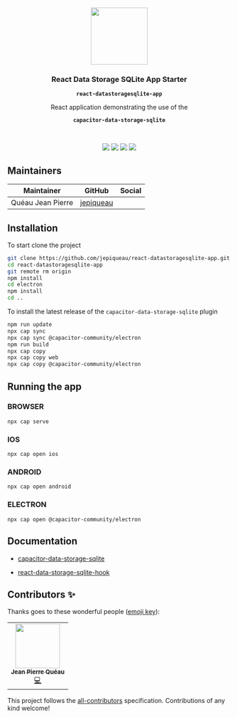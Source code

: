 <p align="center"><br><img src="https://avatars3.githubusercontent.com/u/16580653?v=4" width="128" height="128" /></p>

<h3 align="center">React Data Storage SQLite App Starter</h3>
<p align="center"><strong><code>react-datastoragesqlite-app</code></strong></p>
<p align="center">React application demonstrating the use of the</p>
<p align="center"><strong><code>capacitor-data-storage-sqlite</code></strong></p>
<br>
<p align="center">
  <img src="https://img.shields.io/maintenance/yes/2021?style=flat-square" />
  <a href="https://github.com/jepiqueau/react-datastoragesqlite-app"><img src="https://img.shields.io/github/license/jepiqueau/react-datastoragesqlite-app?style=flat-square" /></a>
  <a href="https://github.com/jepiqueau/react-datastoragesqlite-app"><img src="https://img.shields.io/github/package-json/v/jepiqueau/react-datastoragesqlite-app?style=flat-square" /></a>
<!-- ALL-CONTRIBUTORS-BADGE:START - Do not remove or modify this section -->
<a href="#contributors-"><img src="https://img.shields.io/badge/all%20contributors-1-orange?style=flat-square" /></a>
<!-- ALL-CONTRIBUTORS-BADGE:END -->
</p>

## Maintainers

| Maintainer        | GitHub                                    | Social |
| ----------------- | ----------------------------------------- | ------ |
| Quéau Jean Pierre | [jepiqueau](https://github.com/jepiqueau) |        |


## Installation

To start clone the project
```bash
git clone https://github.com/jepiqueau/react-datastoragesqlite-app.git 
cd react-datastoragesqlite-app
git remote rm origin
npm install
cd electron
npm install
cd ..
```


To install the latest release of the ```capacitor-data-storage-sqlite``` plugin

```bash
npm run update
npx cap sync
npx cap sync @capacitor-community/electron
npm run build
npx cap copy
npx cap copy web
npx cap copy @capacitor-community/electron
```

## Running the app

### BROWSER

```
npx cap serve
```

### IOS

```
npx cap open ios
```

### ANDROID

```
npx cap open android
```

### ELECTRON

```
npx cap open @capacitor-community/electron
```

## Documentation

 - [capacitor-data-storage-sqlite](https://github.com/jepiqueau/capacitor-data-storage-sqlite/blob/master/readme.md)

 - [react-data-storage-sqlite-hook](https://www.npmjs.com/package/react-data-storage-sqlite-hook)


## Contributors ✨

Thanks goes to these wonderful people ([emoji key](https://allcontributors.org/docs/en/emoji-key)):

<!-- ALL-CONTRIBUTORS-LIST:START - Do not remove or modify this section -->
<!-- prettier-ignore-start -->
<!-- markdownlint-disable -->
<table>
  <tr>
    <td align="center"><a href="https://github.com/jepiqueau"><img src="https://avatars3.githubusercontent.com/u/16580653?v=4" width="100px;" alt=""/><br /><sub><b>Jean Pierre Quéau</b></sub></a><br /><a href="https://github.com/jepiqueau/react-datastoragesqlite-app/commits?author=jepiqueau" title="Code">💻</a></td>
  </tr>
</table>

<!-- markdownlint-enable -->
<!-- prettier-ignore-end -->

<!-- ALL-CONTRIBUTORS-LIST:END -->

This project follows the [all-contributors](https://github.com/all-contributors/all-contributors) specification. Contributions of any kind welcome!
